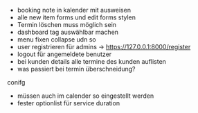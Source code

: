 - booking note in kalender mit ausweisen
- alle new item forms und edit forms stylen
- Termin löschen muss möglich sein
- dashboard tag auswählbar machen
- menu fixen collapse udn so
- user registrieren für admins -> https://127.0.0.1:8000/register
- logout für angemeldete benutzer
- bei kunden details alle termine des kunden auflisten
- was passiert bei termin überschneidung?

conifg
- müssen auch im calender so eingestellt werden
- fester optionlist für service duration

